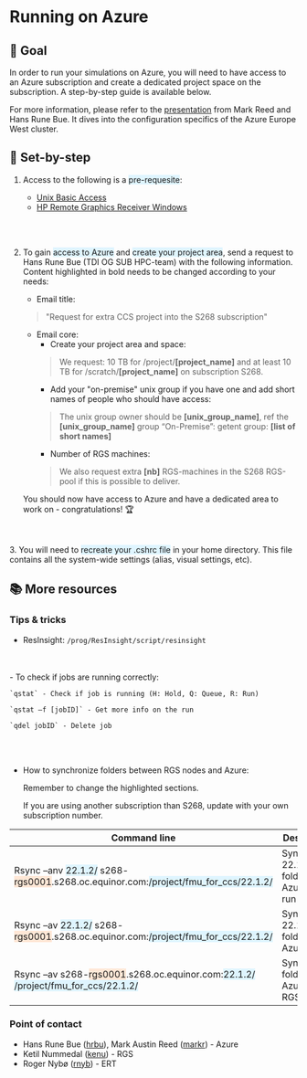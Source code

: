 # Running on Azure

## 🎯 Goal

In order to run your simulations on Azure, you will need to have access to an Azure subscription and create a dedicated project space on the subscription. 
A step-by-step guide is available below.

For more information, please refer to the [presentation](https://statoilsrm.sharepoint.com/:p:/r/sites/SubOps/_layouts/15/Doc.aspx?sourcedoc=%7B122A0344-9D32-4B3C-BA6B-175B86B4F620%7D&file=Azure-S268-FirstUse.pptx&action=edit&mobileredirect=true) from Mark Reed and Hans Rune Bue. It dives into the configuration specifics of the Azure Europe West cluster.


## 📝 Set-by-step

1. Access to the following is a <span style="background-color: #DFF5FF">pre-requesite</span>:

    - [Unix Basic Access](https://accessit.equinor.com/Search/Search?term=UNIX+BASIC+ACCESS)
    - [HP Remote Graphics Receiver Windows](https://accessit.equinor.com/Search/Search?term=HP+REMOTE+GRAPHICS+RECEIVER+WINDOWS) 
<br />
<br />

2. To gain <span style="background-color: #DFF5FF">access to Azure</span> and <span style="background-color: #DFF5FF">create your project area</span>, send a request to Hans Rune Bue (TDI OG SUB HPC-team) with the following information. Content highlighted in bold needs to be changed according to your needs:

    - Email title:
    >"Request for extra CCS project into the S268 subscription"
    - Email core:
        - Create your project area and space: 
        >We request: 10 TB for /project/**[project_name]** and at least 10 TB for /scratch/**[project_name]** on subscription S268. 
        - Add your "on-premise" unix group if you have one and add short names of people who should have access:
        >The unix group owner should be **[unix_group_name]**, ref the **[unix_group_name]** group “On-Premise”: 
        >getent group: **[list of short names]**
        - Number of RGS machines:
        >We also request extra **[nb]** RGS-machines in the S268 RGS-pool if this is possible to deliver.

    You should now have access to Azure and have a dedicated area to work on - congratulations! 🏆
<br />
<br />
3. You will need to <span style="background-color: #DFF5FF">recreate your .cshrc file</span> in your home directory. This file contains all the system-wide settings (alias, visual settings, etc). 

## 📚 More resources

### Tips & tricks

- ResInsight: `/prog/ResInsight/script/resinsight`
<br />
<br />
- To check if jobs are running correctly:​

    `qstat` - Check if job is running (H: Hold, Q: Queue, R: Run)

    `qstat –f [jobID]` - Get more info on the run ​

    `qdel jobID` - Delete job
<br />
<br />

- How to synchronize folders between RGS nodes and Azure:

    Remember to change the highlighted sections.

    If you are using another subscription than S268, update with your own subscription number.

| Command line      | Description |
| ----------- | ----------- |
| Rsync –anv <span style="background-color: #DFF5FF">22.1.2/</span> s268-<span style="background-color: #FFE7D6">rgs0001</span>.s268.oc.equinor.com:<span style="background-color: #DFF5FF">/project/fmu_for_ccs/22.1.2/</span>​ |Synchronize 22.1.2/ folder to Azure – dry run​ |
| Rsync –av <span style="background-color: #DFF5FF">22.1.2/</span> s268-<span style="background-color: #FFE7D6">rgs0001</span>.s268.oc.equinor.com:<span style="background-color: #DFF5FF">/project/fmu_for_ccs/22.1.2/</span>​ |Synchronize 22.1.2/ folder to Azure​​ |
| Rsync –av s268-<span style="background-color: #FFE7D6">rgs0001</span>.s268.oc.equinor.com:<span style="background-color: #DFF5FF">22.1.2/</span> <span style="background-color: #DFF5FF">/project/fmu_for_ccs/22.1.2/</span>​ |Synchronize folder from Azure to RGS​​ |


### Point of contact


- Hans Rune Bue ([hrbu](mailto:hrbu@equinor.com)), Mark Austin Reed ([markr](mailto:markr@equinor.com))  - Azure
- Ketil Nummedal ([kenu](mailto:kenu@equinor.com)) - RGS
- Roger Nybø ([rnyb](mailto:rnyu@equinor.com)) - ERT 


